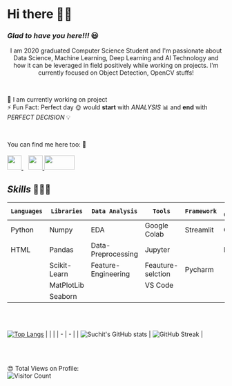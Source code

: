 
# Hi there 🤜🤛 
### _Glad to have you here!!!_ 😃

<p align='center'>
 I am 2020 graduated Computer Science Student and I'm passionate about Data Science, Machine Learning, Deep Learning and AI Technology and how it can be leveraged in field positively while working on projects. I'm currently focused on Object Detection, OpenCV stuffs!</p>

<br>

🔬 I am currently working on project<br>
⚡ Fun Fact: Perfect day 🌞 would **start** with _ANALYSIS_ 📊 and **end** with _PERFECT DECISION_ 💡

<br>

<p>
You can find me here too: 👀 <br><br>
<a href="https://www.linkedin.com/in/suchit-p/">
<img src = "https://cdn-icons-png.flaticon.com/512/174/174857.png" width="33" height="33"> 
</a>
&nbsp;&nbsp;
<a href="https://www.instagram.com/suchit_patil_26/">
<img src = "http://assets.stickpng.com/images/580b57fcd9996e24bc43c521.png" width="33" height="33"> 
</a>

<a href="mailto: suchitpatil2612@gmail.com  ">
<img src = "https://1000logos.net/wp-content/uploads/2021/05/Gmail-logo.png" width="70" height="33"> 
</a>


 
<br>
 
 
 ## _Skills_ 🌟🌟🌟

| `Languages` |  `Libraries` | `Data Analysis` | `Tools` | `Framework` | `IT Constructs` | `DB Lang` | `ML Algo` | `DL Algo`|
| - | - | - | - | - | - | - | - | - |
|Python|Numpy|EDA|Google Colab|Streamlit|OOPS|SQL|Supervised|ANN|
|HTML|Pandas|Data-Preprocessing|Jupyter||DBMS||Unsupervised|CNN|
||Scikit-Learn|Feature-Engineering|Feauture-selction|Pycharm|||||||
||MatPlotLib||VS Code||||||
||Seaborn|||||||||

 
 <br>
 <br>
 
[![Top Langs](https://github-readme-stats.vercel.app/api/top-langs/?username=suchitpatil2612&layout=compact)](https://github.com/suchitpatil2612/github-readme-stats)
|  |  |
| - | - |
| ![Suchit's GitHub stats](https://github-readme-stats.vercel.app/api?username=suchitpatil2612&show_icons=true&theme=vision-friendly-dark) | ![GitHub Streak](http://github-readme-streak-stats.herokuapp.com?user=suchitpatil2612&theme=highcontrast&date_format=M%20j%5B%2C%20Y%5D) |

 <br>
 <br>
 
 
😍 Total Views on Profile:<br>
![Visitor Count](https://profile-counter.glitch.me/{suchitpatil2612}/count.svg)

